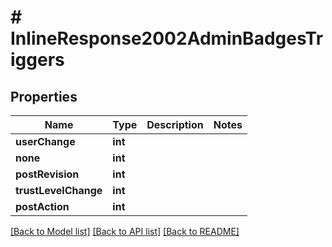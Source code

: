 # # InlineResponse2002AdminBadgesTriggers

## Properties

Name | Type | Description | Notes
------------ | ------------- | ------------- | -------------
**userChange** | **int** |  |
**none** | **int** |  |
**postRevision** | **int** |  |
**trustLevelChange** | **int** |  |
**postAction** | **int** |  |

[[Back to Model list]](../../README.md#models) [[Back to API list]](../../README.md#endpoints) [[Back to README]](../../README.md)
